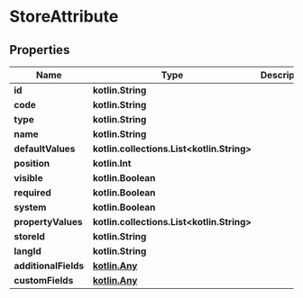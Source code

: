 
# StoreAttribute

## Properties
| Name | Type | Description | Notes |
| ------------ | ------------- | ------------- | ------------- |
| **id** | **kotlin.String** |  |  [optional] |
| **code** | **kotlin.String** |  |  [optional] |
| **type** | **kotlin.String** |  |  [optional] |
| **name** | **kotlin.String** |  |  [optional] |
| **defaultValues** | **kotlin.collections.List&lt;kotlin.String&gt;** |  |  [optional] |
| **position** | **kotlin.Int** |  |  [optional] |
| **visible** | **kotlin.Boolean** |  |  [optional] |
| **required** | **kotlin.Boolean** |  |  [optional] |
| **system** | **kotlin.Boolean** |  |  [optional] |
| **propertyValues** | **kotlin.collections.List&lt;kotlin.String&gt;** |  |  [optional] |
| **storeId** | **kotlin.String** |  |  [optional] |
| **langId** | **kotlin.String** |  |  [optional] |
| **additionalFields** | [**kotlin.Any**](.md) |  |  [optional] |
| **customFields** | [**kotlin.Any**](.md) |  |  [optional] |



